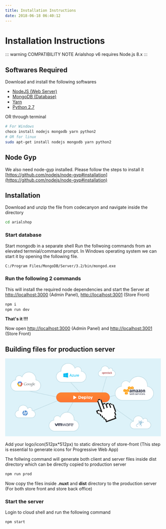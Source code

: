 ```yaml
---
title: Installation Instructions
date: 2018-06-18 06:40:12
---
```


# Installation Instructions
::: warning COMPATIBILITY NOTE
Arialshop v6 requires Node.js 8.x
:::

## Softwares Required
Download and install the following softwares
- [NodeJS (Web Server)](https://nodejs.org/en/)
- [MongoDB (Database)](https://www.mongodb.com/)
- [Yarn](https://yarnpkg.com/en/docs/install)
- [Python 2.7](https://www.python.org/downloads/release/python-2715/)

OR through terminal
``` bash
# For Windows
choco install nodejs mongodb yarn python2
# OR for linux
sudo apt-get install nodejs mongodb yarn python2
```

## Node Gyp
We also need node-gyp installed. Please follow the steps to install it
[https://github.com/nodejs/node-gyp#installation](https://github.com/nodejs/node-gyp#installation)

## Installation
Download and unzip the file from codecanyon and navigate inside the directory

``` bash
cd arialshop
```
### Start database
Start mongodb in a separate shell
Run the follwoing commands from an elevated termnial/command prompt. In Windows operating system we can start it by opening the following file.
  ``` bash
  C:/Program Files/MongoDB/Server/3.2/bin/mongod.exe
  ```  

### Run the following 2 commands
  This will install the required node dependencies and start the Server at [http://localhost:3000](http://localhost:3000) (Admin Panel), [http://localhost:3001](http://localhost:3001) (Store Front) 
  ``` bash
npm i
npm run dev
  ```  
**That's it !!!**

Now open [http://localhost:3000](http://localhost:3000) (Admin Panel) and [http://localhost:3001](http://localhost:3001) (Store Front) 


## Building files for production server

<img src="./img/deploy.png" alt="deployment"/>

Add your logo/icon(512px*512px) to static directory of store-front (This step is essential to generate icons for Progressive Web App)

The follwing command will generate both client and server files inside dist directory which can be directly copied to production server
  ``` bash
npm run prod
  ```  
Now copy the files inside **.nuxt** and **dist** directory to the production server (For both store front and store back office)

### Start the server
Login to cloud shell and run the following command
  ``` bash
npm start
  ```  
